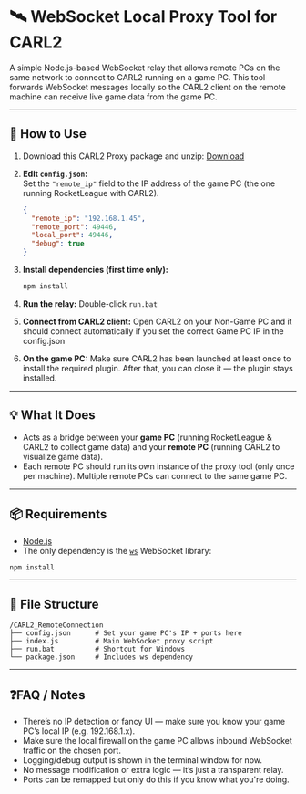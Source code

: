 # 🛰️ WebSocket Local Proxy Tool for CARL2

A simple Node.js-based WebSocket relay that allows remote PCs on the same network to connect to CARL2 running on a game
PC. This tool forwards WebSocket messages locally so the CARL2 client on the remote machine can receive live game data
from the game PC.

---

## 🔧 How to Use

1. Download this CARL2 Proxy package and
   unzip: [Download](https://github.com/LNDRLNDR/CARL2_App/raw/refs/heads/main/CARL2_RemoteConnection/CARL2Proxy.zip)

2. **Edit `config.json`:**  
   Set the `"remote_ip"` field to the IP address of the game PC (the one running RocketLeague with CARL2).

    ```json
    {
      "remote_ip": "192.168.1.45",
      "remote_port": 49446,
      "local_port": 49446,
      "debug": true
    }
    ```

3. **Install dependencies (first time only):**

    ```bash
    npm install
    ```

4. **Run the relay:** Double-click `run.bat`


5. **Connect from CARL2 client:** Open CARL2 on your Non-Game PC and it should connect automatically if you set the
   correct Game PC IP in the config.json


6. **On the game PC:** Make sure CARL2 has been launched at least once to install the required plugin. After that, you can close it — the plugin stays installed.

---

## 💡 What It Does

- Acts as a bridge between your **game PC** (running RocketLeague & CARL2 to collect game data) and your **remote PC** (running CARL2
  to visualize game data).
- Each remote PC should run its own instance of the proxy tool (only once per machine). Multiple remote PCs can connect
  to the same game PC.

---

## 📦 Requirements

- [Node.js](https://nodejs.org/)
- The only dependency is the [`ws`](https://www.npmjs.com/package/ws) WebSocket library:

```bash
npm install
```

---

## 📁 File Structure

```
/CARL2_RemoteConnection
├── config.json      # Set your game PC's IP + ports here
├── index.js         # Main WebSocket proxy script
├── run.bat          # Shortcut for Windows
└── package.json     # Includes ws dependency
```

---

## ❓FAQ / Notes

- There’s no IP detection or fancy UI — make sure you know your game PC’s local IP (e.g. 192.168.1.x).
- Make sure the local firewall on the game PC allows inbound WebSocket traffic on the chosen port.
- Logging/debug output is shown in the terminal window for now.
- No message modification or extra logic — it’s just a transparent relay.
- Ports can be remapped but only do this if you know what you're doing.
